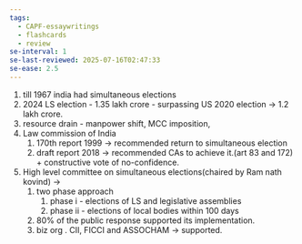 ```yaml
---
tags:
  - CAPF-essaywritings
  - flashcards
  - review
se-interval: 1
se-last-reviewed: 2025-07-16T02:47:33
se-ease: 2.5
---
```

1. till 1967 india had simultaneous elections
2. 2024 LS election - 1.35 lakh crore - surpassing US 2020 election → 1.2 lakh crore.
3. resource drain - manpower shift, MCC imposition,
4. Law commission of India
    1. 170th report 1999 → recommended return to simultaneous election
    2. draft report 2018 → recommended CAs to achieve it.(art 83 and 172) + constructive vote of no-confidence.
5. High level committee on simultaneous elections(chaired by Ram nath kovind) →
    1. two phase approach
        1. phase i - elections of LS and legislative assemblies
        2. phase ii - elections of local bodies within 100 days
    2. 80% of the public response supported its implementation.
    3. biz org . CII, FICCI and ASSOCHAM → supported.